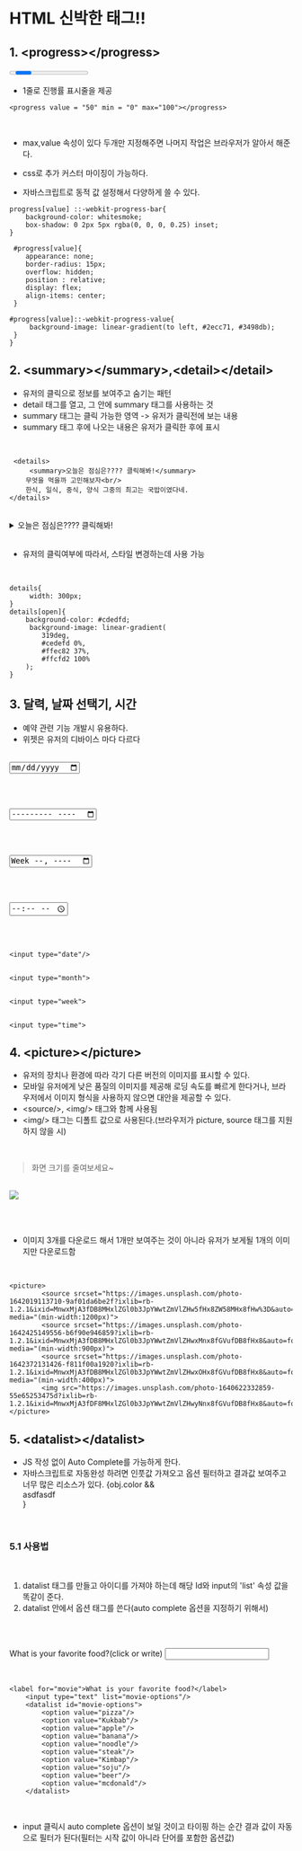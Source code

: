 # HTML 신박한 태그!!

## 1. \<progress>\</progress>

<progress  min = "0" max="100"></progress>

-   1줄로 진행률 표시줄을 제공

```
<progress value = "50" min = "0" max="100"></progress>
```

<br>

-  max,value 속성이 있다 두개만 지정해주면 나머지 작업은 브라우저가 알아서 해준다.


-  css로 추가 커스터 마이징이 가능하다.


-  자바스크립트로 동적 값 설정해서 다양하게 쓸 수 있다.


```
progress[value] ::-webkit-progress-bar{
    background-color: whitesmoke;
    box-shadow: 0 2px 5px rgba(0, 0, 0, 0.25) inset;
}

 #progress[value]{
    appearance: none;
    border-radius: 15px;
    overflow: hidden;
    position : relative;
    display: flex;
    align-items: center;
 }

#progress[value]::-webkit-progress-value{
     background-image: linear-gradient(to left, #2ecc71, #3498db);
 }
}
```

  
  
  

## 2. \<summary>\</summary>,\<detail>\</detail>

-   유저의 클릭으로 정보를 보여주고 숨기는 패턴
-   detail 태그를 열고, 그 안에 summary 태그를 사용하는 것
-   summary 태그는 클릭 가능한 영역 -> 유저가 클릭전에 보는 내용
-   summary 태그 후에 나오는 내용은 유저가 클릭한 후에 표시

<br>

```
 <details>
     <summary>오늘은 점심은???? 클릭해봐!</summary>
    무엇을 먹을까 고민해보자<br/>
    한식, 일식, 중식, 양식 그중의 최고는 국밥이였다네.
</details>
```

<br>

 <details>
     <summary>오늘은 점심은???? 클릭해봐!</summary>
    무엇을 먹을까 고민해보자<br/>
    한식, 일식, 중식, 양식 그중의 최고는 국밥이였다네.
</details>

<br>

-   유저의 클릭여부에 따라서, 스타일 변경하는데 사용 가능

<br>

```
details{
     width: 300px;
}
details[open]{
    background-color: #cdedfd;
     background-image: linear-gradient(
        319deg,
        #cedefd 0%,
        #ffec82 37%,
        #ffcfd2 100%
    );
}
```

  
  
  

## 3. 달력, 날짜 선택기, 시간

-   예약 관련 기능 개발시 유용하다.
-   위젯은 유저의 디바이스 마다 다르다

<br>

<input type="date"/>

<br><br>

<input type="month">

<br><br>

<input type="week">

<br><br>

<input type="time"> 
  
 <br><br>
 

```
<input type="date"/>


<input type="month">


<input type="week">


<input type="time">
```

 

## 4. \<picture>\</picture>

-   유저의 장치나 환경에 따라 각기 다른 버전의 이미지를 표시할 수 있다.
-   모바일 유저에게 낮은 품질의 이미지를 제공해 로딩 속도를 빠르게 한다거나, 브라우저에서 이미지 형식을 사용하지 않으면 대안을 제공할 수 있다.
-   \<source/>, \<img/> 태그와 함께 사용됨
-   \<img/> 태그는 디폴트 값으로 사용된다.(브라우저가 picture, source 태그를 지원하지 않을 시)
<br>

> 화면 크기를 줄여보세요~
<br>

<picture>
        <source srcset="https://images.unsplash.com/photo-1642019113710-9af01da6be2f?ixlib=rb-1.2.1&ixid=MnwxMjA3fDB8MHxlZGl0b3JpYWwtZmVlZHw5fHx8ZW58MHx8fHw%3D&auto=format&fit=crop&w=800&q=60" media="(min-width:1200px)">
        <source srcset="https://images.unsplash.com/photo-1642425149556-b6f90e946859?ixlib=rb-1.2.1&ixid=MnwxMjA3fDB8MHxlZGl0b3JpYWwtZmVlZHwxMnx8fGVufDB8fHx8&auto=format&fit=crop&w=800&q=60" media="(min-width:900px)">
        <source srcset="https://images.unsplash.com/photo-1642372131426-f811f00a1920?ixlib=rb-1.2.1&ixid=MnwxMjA3fDB8MHxlZGl0b3JpYWwtZmVlZHwxOHx8fGVufDB8fHx8&auto=format&fit=crop&w=800&q=60" media="(min-width:400px)">
        <img src="https://images.unsplash.com/photo-1640622332859-55e65253475d?ixlib=rb-1.2.1&ixid=MnwxMjA3fDF8MHxlZGl0b3JpYWwtZmVlZHwyNnx8fGVufDB8fHx8&auto=format&fit=crop&w=800&q=60"/>
</picture>

<br><br>

-   이미지 3개를 다운로드 해서 1개만 보여주는 것이 아니라 유저가 보게될 1개의 이미지만 다운로드함

<br>

```
<picture>
        <source srcset="https://images.unsplash.com/photo-1642019113710-9af01da6be2f?ixlib=rb-1.2.1&ixid=MnwxMjA3fDB8MHxlZGl0b3JpYWwtZmVlZHw5fHx8ZW58MHx8fHw%3D&auto=format&fit=crop&w=800&q=60" media="(min-width:1200px)">
        <source srcset="https://images.unsplash.com/photo-1642425149556-b6f90e946859?ixlib=rb-1.2.1&ixid=MnwxMjA3fDB8MHxlZGl0b3JpYWwtZmVlZHwxMnx8fGVufDB8fHx8&auto=format&fit=crop&w=800&q=60" media="(min-width:900px)">
        <source srcset="https://images.unsplash.com/photo-1642372131426-f811f00a1920?ixlib=rb-1.2.1&ixid=MnwxMjA3fDB8MHxlZGl0b3JpYWwtZmVlZHwxOHx8fGVufDB8fHx8&auto=format&fit=crop&w=800&q=60" media="(min-width:400px)">
        <img src="https://images.unsplash.com/photo-1640622332859-55e65253475d?ixlib=rb-1.2.1&ixid=MnwxMjA3fDF8MHxlZGl0b3JpYWwtZmVlZHwyNnx8fGVufDB8fHx8&auto=format&fit=crop&w=800&q=60"/>
</picture>

```

  
  
  

## 5. \<datalist>\</datalist>

-   JS 작성 없이 Auto Complete를 가능하게 한다.
-   자바스크립트로 자동완성 하려면 인풋값 가져오고 옵션 필터하고 결과값 보여주고 너무 많은 리소스가 있다.
{obj.color && <div>asdfasdf</div>}
<br>

### 5.1 <datalist></datalist> 사용법

<br>

1.  datalist 태그를 만들고 아이디를 가져야 하는데 해당 Id와 input의 'list' 속성 값을 똑같이 준다.
2.  datalist 안에서 옵션 태그를 쓴다(auto complete 옵션을 지정하기 위해서)

<br><br>

<label for="movie">What is your favorite food?(click or write)</label>
    <input type="text" list="movie-options"/>
    <datalist id="movie-options">
        <option value="pizza"/>
        <option value="Kukbab"/>
        <option value="apple"/>
        <option value="banana"/>
        <option value="noodle"/>
        <option value="steak"/>
        <option value="Kimbap"/>
        <option value="soju"/>
        <option value="beer"/>
        <option value="mcdonald"/>
    </datalist>

<br>

```
<label for="movie">What is your favorite food?</label>
    <input type="text" list="movie-options"/>
    <datalist id="movie-options">
        <option value="pizza"/>
        <option value="Kukbab"/>
        <option value="apple"/>
        <option value="banana"/>
        <option value="noodle"/>
        <option value="steak"/>
        <option value="Kimbap"/>
        <option value="soju"/>
        <option value="beer"/>
        <option value="mcdonald"/>
    </datalist>
```

<br>

-   input 클릭시 auto complete 옵션이 보일 것이고 타이핑 하는 순간 결과 값이 자동으로 필터가 된다(필터는 시작 값이 아니라 단어를 포함한 옵션값)